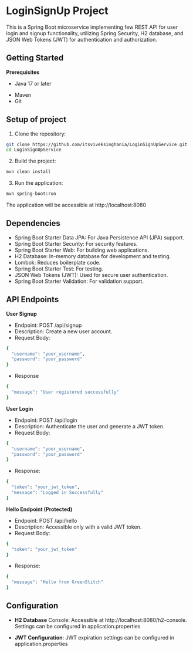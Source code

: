 
# LoginSignUp Project

This is a Spring Boot microservice implementing few REST API for user login and signup functionality, utilizing Spring Security, H2 database, and JSON Web Tokens (JWT) for authentication and authorization.




## Getting Started

**Prerequisites**
+ Java 17 or later
- Maven
- Git



## Setup of project

1. Clone the repository:


```bash
git clone https://github.com/itsviveksinghania/LoginSignUpService.git
cd LoginSignUpService
```

2. Build the project:
```bash
mvn clean install
```

3. Run the application:
```bash
mvn spring-boot:run
```

The application will be accessible at http://localhost:8080

## Dependencies
* Spring Boot Starter Data JPA: For Java Persistence API (JPA) support.
* Spring Boot Starter Security: For security features.
* Spring Boot Starter Web: For building web applications.
* H2 Database: In-memory database for development and testing.
* Lombok: Reduces boilerplate code.
* Spring Boot Starter Test: For testing.
* JSON Web Tokens (JWT): Used for secure user authentication.
* Spring Boot Starter Validation: For validation support.


## API Endpoints
**User Signup**
* Endpoint: POST /api/signup
* Description: Create a new user account.
* Request Body:
```bash
{
  "username": "your_username",
  "password": "your_password"
}
```

* Response
```bash
{
  "message": "User registered successfully"
}
```

**User Login**
* Endpoint: POST /api/login
* Description: Authenticate the user and generate a JWT token.
* Request Body:
```bash
{
  "username": "your_username",
  "password": "your_password"
}
```

* Response:
```bash
{
  "token": "your_jwt_token",
  "message": "Logged in Successfully"
}
```

**Hello Endpoint (Protected)**
* Endpoint: POST /api/hello
* Description: Accessible only with a valid JWT token.
* Request Body:
```bash
{
  "token": "your_jwt_token"
}
```
* Response:
```bash
{
  "message": "Hello from GreenStitch"
}
```

## Configuration
* **H2 Database** Console: Accessible at http://localhost:8080/h2-console. Settings can be configured in application.properties

* **JWT Configuration**: JWT expiration settings can be configured in application.properties
